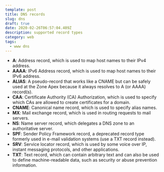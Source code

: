```yaml
---
template: post
title: DNS records
slug: dns
draft: true
date: 2020-02-26T06:57:04.409Z
description: supported record types
category: web
tags:
  - www dns
---
```



* **A**: Address record, which is used to map host names to their IPv4 address.
* **AAAA**: IPv6 Address record, which is used to map host names to their IPv6 address.
* **ALIAS**: A pseudo-record that works like a CNAME but can be safely used at the Zone Apex because it always resolves to A (or AAAA) record(s).
* **CAA**: Certificate Authority (CA) Authorization, which is used to specify which CAs are allowed to create certificates for a domain.
* **CNAME**: Canonical name record, which is used to specify alias names.
* **MX**: Mail exchange record, which is used in routing requests to mail servers.
* **NS**: Name server record, which delegates a DNS zone to an authoritative server.
* **SPF**: Sender Policy Framework record, a deprecated record type formerly used in e-mail validation systems (use a TXT record instead).
* **SRV**: Service locator record, which is used by some voice over IP, instant messaging protocols, and other applications.
* **TXT**: Text record, which can contain arbitrary text and can also be used to define machine-readable data, such as security or abuse prevention information.
